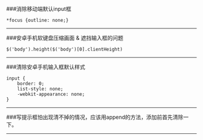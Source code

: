 ###消除移动端默认input框
```
*focus {outline: none;}
```
***
###安卓手机软键盘压缩画面 & 遮挡输入框的问题
```
$('body').height($('body')[0].clientHeight)
```
***
###清除安卓手机输入框默认样式
```
input {
    border: 0;
    list-style: none;
    -webkit-appearance: none;
}
```
***
###写提示框怕出现清不掉的情况，应该用append的方法，添加前首先清除一下。
***
